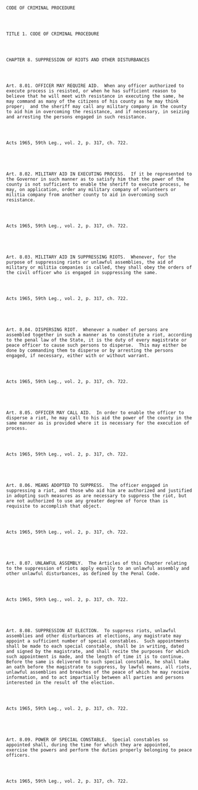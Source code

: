 ﻿
    
    
    	
    					
    
    
    CODE OF CRIMINAL PROCEDURE
    
      
    
    
    TITLE 1. CODE OF CRIMINAL PROCEDURE
    
      
    
    
    CHAPTER 8. SUPPRESSION OF RIOTS AND OTHER DISTURBANCES
    
      
    
    
    Art. 8.01. OFFICER MAY REQUIRE AID.  When any officer authorized to execute process is resisted, or when he has sufficient reason to believe that he will meet with resistance in executing the same, he may command as many of the citizens of his county as he may think proper;  and the sheriff may call any military company in the county to aid him in overcoming the resistance, and if necessary, in seizing and arresting the persons engaged in such resistance.
    
    
    
    
    Acts 1965, 59th Leg., vol. 2, p. 317, ch. 722.
    
    
    
    
    
    Art. 8.02. MILITARY AID IN EXECUTING PROCESS.  If it be represented to the Governor in such manner as to satisfy him that the power of the county is not sufficient to enable the sheriff to execute process, he may, on application, order any military company of volunteers or militia company from another county to aid in overcoming such resistance.
    
    
    
    
    Acts 1965, 59th Leg., vol. 2, p. 317, ch. 722.
    
    
    
    
    
    Art. 8.03. MILITARY AID IN SUPPRESSING RIOTS.  Whenever, for the purpose of suppressing riots or unlawful assemblies, the aid of military or militia companies is called, they shall obey the orders of the civil officer who is engaged in suppressing the same.
    
    
    
    
    Acts 1965, 59th Leg., vol. 2, p. 317, ch. 722.
    
    
    
    
    
    Art. 8.04. DISPERSING RIOT.  Whenever a number of persons are assembled together in such a manner as to constitute a riot, according to the penal law of the State, it is the duty of every magistrate or peace officer to cause such persons to disperse.  This may either be done by commanding them to disperse or by arresting the persons engaged, if necessary, either with or without warrant.
    
    
    
    
    Acts 1965, 59th Leg., vol. 2, p. 317, ch. 722.
    
    
    
    
    
    Art. 8.05. OFFICER MAY CALL AID.  In order to enable the officer to disperse a riot, he may call to his aid the power of the county in the same manner as is provided where it is necessary for the execution of process.
    
    
    
    
    Acts 1965, 59th Leg., vol. 2, p. 317, ch. 722.
    
    
    
    
    
    Art. 8.06. MEANS ADOPTED TO SUPPRESS.  The officer engaged in suppressing a riot, and those who aid him are authorized and justified in adopting such measures as are necessary to suppress the riot, but are not authorized to use any greater degree of force than is requisite to accomplish that object.
    
    
    
    
    Acts 1965, 59th Leg., vol. 2, p. 317, ch. 722.
    
    
    
    
    
    Art. 8.07. UNLAWFUL ASSEMBLY.  The Articles of this Chapter relating to the suppression of riots apply equally to an unlawful assembly and other unlawful disturbances, as defined by the Penal Code.
    
    
    
    
    Acts 1965, 59th Leg., vol. 2, p. 317, ch. 722.
    
    
    
    
    
    Art. 8.08. SUPPRESSION AT ELECTION.  To suppress riots, unlawful assemblies and other disturbances at elections, any magistrate may appoint a sufficient number of special constables.  Such appointments shall be made to each special constable, shall be in writing, dated and signed by the magistrate, and shall recite the purposes for which such appointment is made, and the length of time it is to continue.  Before the same is delivered to such special constable, he shall take an oath before the magistrate to suppress, by lawful means, all riots, unlawful assemblies and breaches of the peace of which he may receive information, and to act impartially between all parties and persons interested in the result of the election.
    
    
    
    
    Acts 1965, 59th Leg., vol. 2, p. 317, ch. 722.
    
    
    
    
    
    Art. 8.09. POWER OF SPECIAL CONSTABLE.  Special constables so appointed shall, during the time for which they are appointed, exercise the powers and perform the duties properly belonging to peace officers.
    
    
    
    
    Acts 1965, 59th Leg., vol. 2, p. 317, ch. 722.
    
    
    
    
    				
